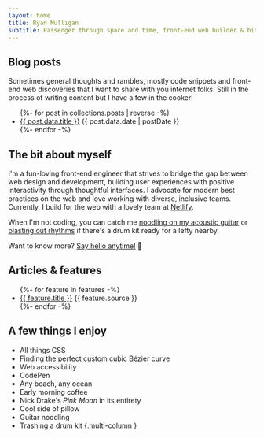 ```yaml
---
layout: home
title: Ryan Mulligan
subtitle: Passenger through space and time, front-end web builder & bittersweet songs enthusiast
---
```


## Blog posts

Sometimes general thoughts and rambles, mostly code snippets and front-end web discoveries that I want to share with you internet folks. Still in the process of writing content but I have a few in the cooker!

<ul>
  {%- for post in collections.posts | reverse  -%}
    <li>
      <a href="{{ post.url }}">{{ post.data.title }}</a>
      <span class="source">{{ post.data.date | postDate }}</span>
    </li>
  {%- endfor -%}
</ul>

## The bit about myself

I'm a fun-loving front-end engineer that strives to bridge the gap between web design and development, building user experiences with positive interactivity through thoughtful interfaces. I advocate for modern best practices on the web and love working with diverse, inclusive teams. Currently, I build for the web with a lovely team at <a href="https://www.netlify.com/">Netlify</a>.

When I'm not coding, you can catch me [noodling on my acoustic guitar](https://twitter.com/hexagoncircle/status/1413526995376295941?s=20") or [blasting out rhythms](https://twitter.com/hexagoncircle/status/1285798846568767496?s=20) if there's a drum kit ready for a lefty nearby.

Want to know more? <a class="hello-link" href="{% mailToPath %}" target="_blank" rel="noopener">Say hello anytime!</a> <span class="himoji">👋</span>

## Articles & features

<ul>
  {%- for feature in features -%}
    <li>
      <a href="{{ feature.url }}" target="_blank" rel="noopener">{{ feature.title }}</a>
      <span class="source">{{ feature.source }}</span>
    </li>
  {%- endfor -%}
</ul>

## A few things I enjoy

- All things CSS
- Finding the perfect custom cubic Bézier curve
- Web accessibility
- CodePen
- Any beach, any ocean
- Early morning coffee
- Nick Drake's <em>Pink Moon</em> in its entirety
- Cool side of pillow
- Guitar noodling
- Trashing a drum kit
  {.multi-column }
